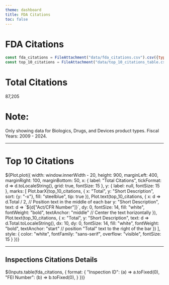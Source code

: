```yaml
---
theme: dashboard
title: FDA Citations
toc: false
---
```


# FDA Citations

<!-- Load and transform the data -->

```js
const fda_citations = FileAttachment("data/fda_citations.csv").csv({typed: true});
const top_10_citations = FileAttachment("data/top_10_citations_table.csv").csv({typed: true});
```
<div class="grid grid-cols-3">
  <div class="card"><h1>Total Citations</h1>87,205</div>
  <div class="card">
    <h1>Note:</h1> Only showing data for Biologics, Drugs, and Devices product types. Fiscal Years: 2009 - 2024.
  </div>
</div>

---

<div class="card">
  <h1>Top 10 Citations</h1>
  ${Plot.plot({
  width: window.innerWidth - 20,
  height: 900,
  marginLeft: 400,
  marginRight: 100,
  marginBottom: 50,
  x: {
    label: "Total Citations",
    tickFormat: d => d.toLocaleString(),
    grid: true,
    fontSize: 15
  },
  y: {
    label: null,
    fontSize: 15
  },
  marks: [
    Plot.barX(top_10_citations, {
      x: "Total",
      y: "Short Description",
      sort: {y: "-x"},
      fill: "steelblue",
      tip: true
    }),
    Plot.text(top_10_citations, {
      x: d => d.Total / 2, // Position text in the middle of each bar
      y: "Short Description",
      text: d => `${d["Act/CFR Number"]}`,
      dy: 0,
      fontSize: 14,
      fill: "white",
      fontWeight: "bold",
      textAnchor: "middle" // Center the text horizontally
    }),
    Plot.text(top_10_citations, {
      x: "Total",
      y: "Short Description",
      text: d => d.Total.toLocaleString(),
      dx: 10,
      dy: 0,
      fontSize: 14,
      fill: "white",
      fontWeight: "bold",
      textAnchor: "start" // position "Total" text to the right of the bar
    })
  ],
  style: {
    color: "white",
    fontFamily: "sans-serif",
    overflow: "visible",
    fontSize: 15
  }
})}
</div>

---

## Inspections Citations Details
<div class="card">
  ${Inputs.table(fda_citations, {
    format: {
      "Inspection ID": (a) => a.toFixed(0),
      "FEI Number": (b) => b.toFixed(0),
    }
  })}
</div>